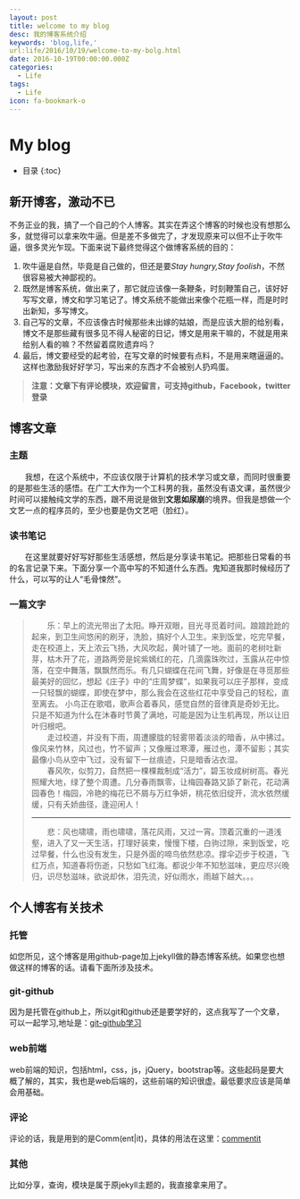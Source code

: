 ```yaml
---
layout: post
title: welcome to my blog
desc: 我的博客系统介绍
keywords: 'blog,life,'
url:life/2016/10/19/welcome-to-my-bolg.html
date: 2016-10-19T00:00:00.000Z
categories:
  - Life
tags:
  - Life
icon: fa-bookmark-o
---
```


# My blog

* 目录
{:toc}

## 新开博客，激动不已
不务正业的我，搞了一个自己的个人博客。其实在弄这个博客的时候也没有想那么多，就觉得可以拿来吹牛逼。但是差不多做完了，才发现原来可以但不止于吹牛逼，很多灵光乍现。下面来说下最终觉得这个做博客系统的目的：

1. 吹牛逼是自然，毕竟是自己做的，但还是要*Stay hungry,Stay foolish*，不然很容易被大神鄙视的。
2. 既然是博客系统，做出来了，那它就应该像一条鞭条，时刻鞭策自己，该好好写写文章，博文和学习笔记了。博文系统不能做出来像个花瓶一样，而是时时出新知，多写博文。
3. 自己写的文章，不应该像古时候那些未出嫁的姑娘，而是应该大胆的给别看，博文不是那些藏有很多见不得人秘密的日记，博文是用来干嘛的，不就是用来给别人看的嘛？不然留着腐败遗弃吗？
4. 最后，博文要经受的起考验，在写文章的时候要有点料，不是用来瞎逼逼的。这样也激励我好好学习，写出来的东西才不会被别人扔鸡蛋。

>**注意：文章下有评论模块，欢迎留言，可支持github，Facebook，twitter登录**

## 博客文章

### 主题
&emsp;&emsp;我想，在这个系统中，不应该仅限于计算机的技术学习或文章，而同时很重要的是那些生活的感悟。在广工大作为一个工科男的我，虽然没有语文课，虽然很少时间可以接触纯文学的东西，跟不用说是做到**文思如尿崩**的境界。但我是想做一个文艺一点的程序员的，至少也要是伪文艺吧（脸红）。

### 读书笔记
&emsp;&emsp;在这里就要好好写好那些生活感想，然后是分享读书笔记。把那些日常看的书的名言记录下来。下面分享一个高中写的不知道什么东西。鬼知道我那时候经历了什么，可以写的让人“毛骨悚然”。

### 一篇文字

>&emsp;&emsp;乐：早上的流光带出了太阳。睁开双眼，目光寻觅着时间。踉踉跄跄的起来，到卫生间悠闲的刷牙，洗脸，搞好个人卫生。来到饭堂，吃完早餐，走在校道上，天上浓云飞扬，大风吹起，黄叶铺了一地。面前的老树吐新芽，枯木开了花，道路两旁是姹紫嫣红的花，几滴露珠吹过，玉露从花中惊落，在空中舞落，飘飘然而乐。有几只蝴蝶在花间飞舞，好像是在寻觅那些最美好的回忆，想起《庄子》中的“庄周梦蝶”，如果我可以庄子那样，变成一只轻飘的蝴蝶，即使在梦中，那么我会在这些红花中享受自己的轻松，直至离去。 小鸟正在歌唱，歌声合着春风，感觉自然的音律真是奇妙无比。只是不知道为什么在沐春时节黄了满地，可能是因为让生机再现，所以让旧叶归根吧。<br>
&emsp;&emsp;走过校道，并没有下雨，周遭朦胧的轻雾带着淡淡的暗香，从中拂过。像风来竹林，风过也，竹不留声；又像雁过寒潭，雁过也，潭不留影；其实最像小鸟从空中飞过，没有留下一丝痕迹，只是暗香沾衣湿。<br>
&emsp;&emsp;春风吹，似剪刀，自然把一棵棵裁制成“活力”，碧玉妆成树树高。春光照耀大地，绿了整个周遭。几分春雨飘零，让梅园春路又舔了新花，花动满园春色！梅园，冷艳的梅花已不屑与万红争妍，桃花依旧绽开，流水依然缓缓，只有夭娇曲径，逢迎闲人！<hr>
> &emsp;&emsp;悲：风也啸啸，雨也啸啸，落花风雨，又过一宵。顶着沉重的一道浅壑，进入了又一天生活，打理好装束，慢慢下楼，白驹过隙，来到饭堂，吃过早餐，什么也没有发生，只是外面的啼鸟依然悲凉。撑伞迈步于校道，飞红万点，知道春将伤逝，只愁如飞红海。都说少年不知愁滋味，更应尽兴晚归，识尽愁滋味，欲说却休，泪先流，好似雨水，雨越下越大。。。



## 个人博客有关技术

### 托管
如您所见，这个博客是用github-page加上jekyll做的静态博客系统。如果您也想做这样的博客的话。请看下面所涉及技术。

### git-github
因为是托管在github上，所以git和github还是要学好的，这点我写了一个文章，可以一起学习,地址是：[git-github学习](https://yzhihao.github.io/tools/2016/10/01/learning-git.html)

### web前端
web前端的知识，包括html，css，js，jQuery，bootstrap等。这些起码是要大概了解的，其实，我也是web后端的，这些前端的知识很虚。最低要求应该是简单会用基础。


### 评论
评论的话，我是用到的是Comm(ent|it)，具体的用法在这里：[commentit](https://commentit.io/)

### 其他
比如分享，查询，模块是属于原jekyll主题的，我直接拿来用了。